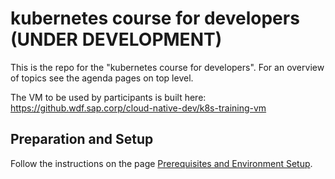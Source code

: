 # kubernetes course for developers  (UNDER DEVELOPMENT) 

This is the repo for the "kubernetes course for developers". For an overview of topics see the agenda pages on top level.

The VM to be used by participants is built here: https://github.wdf.sap.corp/cloud-native-dev/k8s-training-vm 

## Preparation and Setup

Follow the instructions on the page [Prerequisites and Environment Setup](https://github.wdf.sap.corp/slvi/docker-k8s-training/blob/master/preparation.md).

